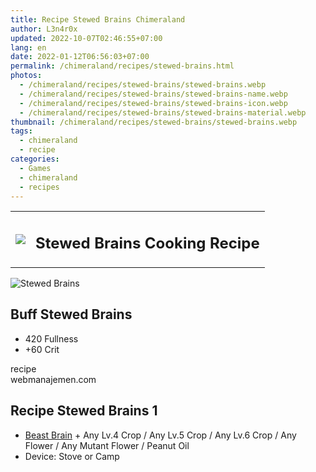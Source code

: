 ```yaml
---
title: Recipe Stewed Brains Chimeraland
author: L3n4r0x
updated: 2022-10-07T02:46:55+07:00
lang: en
date: 2022-01-12T06:56:03+07:00
permalink: /chimeraland/recipes/stewed-brains.html
photos:
  - /chimeraland/recipes/stewed-brains/stewed-brains.webp
  - /chimeraland/recipes/stewed-brains/stewed-brains-name.webp
  - /chimeraland/recipes/stewed-brains/stewed-brains-icon.webp
  - /chimeraland/recipes/stewed-brains/stewed-brains-material.webp
thumbnail: /chimeraland/recipes/stewed-brains/stewed-brains.webp
tags:
  - chimeraland
  - recipe
categories:
  - Games
  - chimeraland
  - recipes
---
```


<section id="bootstrap-wrapper">
  <link
    rel="stylesheet"
    href="https://rawcdn.githack.com/dimaslanjaka/Web-Manajemen/0c3b5aa1813bd4abcd2c11bf3e37928b15c28664/css/bootstrap-5-3-0-alpha3-wrapper.css"
  />
  <div class="row mb-2">
    <div class="col-md-12 mb-2">
      <table class="table" id="post-info">
        <tbody>
          <tr>
            <td>
              <img
                class="d-inline-block me-2"
                src="/chimeraland/recipes/stewed-brains/stewed-brains-icon.webp"
                width="auto"
                height="auto"
              />
            </td>
            <td><h1 class="fs-5">Stewed Brains Cooking Recipe</h1></td>
          </tr>
        </tbody>
      </table>
    </div>
  </div>
  <div class="card mb-2 bg-dark text-light">
    <div class="row g-0">
      <div class="col-sm-4 position-relative mb-2">
        <img
          src="/chimeraland/recipes/stewed-brains/stewed-brains-material.webp"
          class="card-img fit-cover w-100 h-100"
          alt="Stewed Brains"
          data-fancybox="true"
        />
      </div>
      <div class="col-sm-8 mb-2">
        <div class="card-body">
          <h2 class="card-title fs-5">Buff Stewed Brains</h2>
          <div class="card-text">
            <ul>
              <li>420 Fullness</li>
              <li>+60 Crit</li>
            </ul>
          </div>
          <span class="badge rounded-pill bg-dark text-white">recipe</span>
        </div>
        <div class="card-footer text-end text-muted">webmanajemen.com</div>
      </div>
    </div>
  </div>
  <div class="row mb-2">
    <div class="col-12 col-lg-6 recipe-item mb-2">
      <div class="card">
        <div class="card-body">
          <h2 class="card-title fs-5">Recipe Stewed Brains 1</h2>
          <div class="card-text">
            <ul>
              <li>
                <a
                  class="text-decoration-none"
                  href="/chimeraland/materials/beast-brain.html"
                  >Beast Brain</a
                ><span> + </span>Any Lv.4 Crop<span> / </span>Any Lv.5 Crop<span>
                  / </span
                >Any Lv.6 Crop<span> / </span>Any Flower<span> / </span>Any
                Mutant Flower <span> / </span> Peanut Oil
              </li>
              <li>Device: Stove or Camp</li>
            </ul>
          </div>
        </div>
      </div>
    </div>
  </div>
</section>